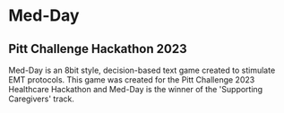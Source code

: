 # Med-Day 
## Pitt Challenge Hackathon 2023

Med-Day is an 8bit style, decision-based text game created to stimulate EMT protocols. This game was created for the Pitt Challenge 2023 Healthcare Hackathon and Med-Day is the winner of the 'Supporting Caregivers' track.
